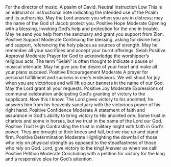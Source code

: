 <sentimentAnalysis>
    <psalm number="20">
        <verse number="0">
            <text>For the director of music. A psalm of David.</text>
            <polarity>Neutral</polarity>
            <emotion>Instruction</emotion>
            <intensity>Low</intensity>
            <context>This is an editorial or instructional note indicating the intended use of the Psalm and its authorship.</context>
        </verse>
        <verse number="1">
            <text>May the Lord answer you when you are in distress; may the name of the God of Jacob protect you.</text>
            <polarity>Positive</polarity>
            <emotion>Hope</emotion>
            <intensity>Moderate</intensity>
            <context>Opening with a blessing, invoking God’s help and protection for the one in trouble.</context>
        </verse>
        <verse number="2">
            <text>May he send you help from the sanctuary and grant you support from Zion.</text>
            <polarity>Positive</polarity>
            <emotion>Support</emotion>
            <intensity>Moderate</intensity>
            <context>Continuing the blessing, asking for divine help and support, referencing the holy places as sources of strength.</context>
        </verse>
        <verse number="3">
            <text>May he remember all your sacrifices and accept your burnt offerings. Selah</text>
            <polarity>Positive</polarity>
            <emotion>Approval</emotion>
            <intensity>Moderate</intensity>
            <context>Prayer for God to acknowledge the worshipper’s religious acts. The term "Selah" is often thought to indicate a pause or musical interlude.</context>
        </verse>
        <verse number="4">
            <text>May he give you the desire of your heart and make all your plans succeed.</text>
            <polarity>Positive</polarity>
            <emotion>Encouragement</emotion>
            <intensity>Moderate</intensity>
            <context>A prayer for personal fulfillment and success in one's endeavors.</context>
        </verse>
        <verse number="5">
            <text>We will shout for joy when you are victorious and will lift up our banners in the name of our God. May the Lord grant all your requests.</text>
            <polarity>Positive</polarity>
            <emotion>Joy</emotion>
            <intensity>Moderate</intensity>
            <context>Expressions of communal celebration anticipating God's granting of victory to the supplicant.</context>
        </verse>
        <verse number="6">
            <text>Now this I know: The Lord gives victory to his anointed; he answers him from his heavenly sanctuary with the victorious power of his right hand.</text>
            <polarity>Positive</polarity>
            <emotion>Confidence</emotion>
            <intensity>Moderate</intensity>
            <context>A statement of faith and assurance in God's ability to bring victory to His anointed one.</context>
        </verse>
        <verse number="7">
            <text>Some trust in chariots and some in horses, but we trust in the name of the Lord our God.</text>
            <polarity>Positive</polarity>
            <emotion>Trust</emotion>
            <intensity>High</intensity>
            <context>Contrasting the trust in military might with faith in God's power.</context>
        </verse>
        <verse number="8">
            <text>They are brought to their knees and fall, but we rise up and stand firm.</text>
            <polarity>Positive</polarity>
            <emotion>Determination</emotion>
            <intensity>Moderate</intensity>
            <context>Highlighting the downfall of those who rely on physical strength as opposed to the steadfastness of those who rely on God.</context>
        </verse>
        <verse number="9">
            <text>Lord, give victory to the king! Answer us when we call!</text>
            <polarity>Positive</polarity>
            <emotion>Petition</emotion>
            <intensity>Moderate</intensity>
            <context>Concluding with a petition for victory for the king and a responsive plea for God’s attention.</context>
        </verse>
    </psalm>
</sentimentAnalysis>